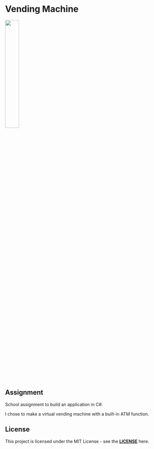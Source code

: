 # Vending Machine

<img src="https://media.giphy.com/media/FPpTEGx7OlNbxRgpKd/giphy.gif" width="30%">

## Assignment

School assignment to build an application in C#.

I chose to make a virtual vending machine with a built-in ATM function.


## License

This project is licensed under the MIT License - see the **[LICENSE](https://github.com/gusjak/vending-machine/blob/main/LICENSE)** here.
